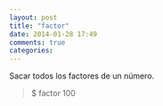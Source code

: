 ```yaml
---
layout: post
title: "factor"
date: 2014-01-28 17:49
comments: true
categories: 
---
```

Sacar todos los factores de un número.

>$ factor 100

